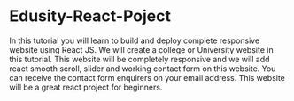 # Edusity-React-Poject
In this tutorial you will learn to build and deploy complete responsive website using React JS. We will create a college or University website in this tutorial. This website will be completely responsive and we will add react smooth scroll, slider and working contact form on this website. You can receive the contact form enquirers on your email address. This website will be a great react project for beginners.
